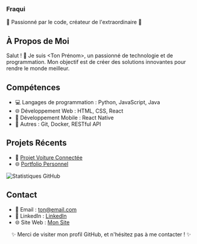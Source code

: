 ### Fraqui

🌟 Passionné par le code, créateur de l'extraordinaire 🚀

<!-- À Propos de Moi -->
## À Propos de Moi
Salut ! 👋 Je suis <Ton Prénom>, un passionné de technologie et de programmation. Mon objectif est de créer des solutions innovantes pour rendre le monde meilleur.

<!-- Compétences -->
## Compétences
- 💻 Langages de programmation : Python, JavaScript, Java
- 🌐 Développement Web : HTML, CSS, React
- 📱 Développement Mobile : React Native
- 🚀 Autres : Git, Docker, RESTful API

<!-- Projets Récents -->
## Projets Récents
- 🚗 [Projet Voiture Connectée](<lien_projet_voiture>)
- 🌐 [Portfolio Personnel](<lien_portfolio>)

<!-- Stats GitHub -->
![Statistiques GitHub](https://github-readme-stats.vercel.app/api?username=<ton_nom_utilisateur>&show_icons=true&hide_border=true&count_private=true&theme=radical)

<!-- Contact -->
## Contact
- 📧 Email : <ton@email.com>
- 💼 LinkedIn : [LinkedIn](<lien_profil_linkedin>)
- 🌐 Site Web : [Mon Site](<lien_vers_ton_site_web>)

<!-- Emoji Fun -->
<p align="center">
  ✨ Merci de visiter mon profil GitHub, et n'hésitez pas à me contacter ! ✨
</p>
